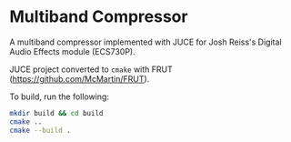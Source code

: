 # Multiband Compressor

A multiband compressor implemented with JUCE for Josh Reiss's Digital Audio Effects module (ECS730P).

JUCE project converted to `cmake` with FRUT (https://github.com/McMartin/FRUT).

To build, run the following:

```bash
mkdir build && cd build
cmake ..
cmake --build .
```